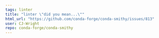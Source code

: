 ```yaml
---
tags: linter
title: "linter \"did you mean...\""
html_url: "https://github.com/conda-forge/conda-smithy/issues/813"
user: CJ-Wright
repo: conda-forge/conda-smithy
---
```


